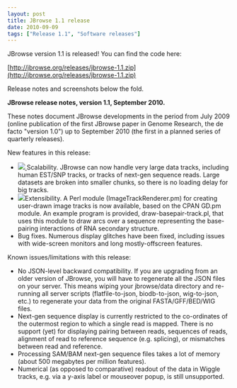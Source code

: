 ```yaml
---
layout: post
title: JBrowse 1.1 release
date: 2010-09-09
tags: ["Release 1.1", "Software releases"]
---
```


JBrowse version 1.1 is released! You can find the code here:

[http://jbrowse.org/releases/jbrowse-1.1.zip](http://jbrowse.org/releases/jbrowse-1.1.zip)

Release notes and screenshots below the fold.

<span id="more-56"></span>**JBrowse release notes, version 1.1,
September 2010.**

These notes document JBrowse developments in the period from July 2009 (online
publication of the first JBrowse paper in Genome Research, the de facto "version
1.0") up to September 2010 (the first in a planned series of quarterly
releases).

New features in this release:

- [![](http://jbrowse.org/wordpress/wp-content/uploads/2010/09/bam-screenshot.png) ](bam-screenshot.png)Scalability.
  JBrowse can now handle very large data tracks, including human EST/SNP tracks,
  or tracks of next-gen sequence reads. Large datasets are broken into smaller
  chunks, so there is no loading delay for big tracks.
- [![](http://jbrowse.org/wordpress/wp-content/uploads/2010/09/arc-screenshot.png)](arc-screenshot.png)Extensibility.
  A Perl module (ImageTrackRenderer.pm) for creating user-drawn image tracks is
  now available, based on the CPAN GD.pm module. An example program is provided,
  draw-basepair-track.pl, that uses this module to draw arcs over a sequence
  representing the base-pairing interactions of RNA secondary structure.
- Bug fixes. Numerous display glitches have been fixed, including issues with
  wide-screen monitors and long mostly-offscreen features.

Known issues/limitations with this release:

- No JSON-level backward compatibility. If you are upgrading from an older
  version of JBrowse, you will have to regenerate all the JSON files on your
  server. This means wiping your jbrowse/data directory and re-running all
  server scripts (flatfile-to-json, biodb-to-json, wig-to-json, etc.) to
  regenerate your data from the original FASTA/GFF/BED/WIG files.
- Next-gen sequence display is currently restricted to the co-ordinates of the
  outermost region to which a single read is mapped. There is no support (yet)
  for displaying pairing between reads, sequences of reads, alignment of read to
  reference sequence (e.g. splicing), or mismatches between read and reference.
- Processing SAM/BAM next-gen sequence files takes a lot of memory (about 500
  megabytes per million features).
- Numerical (as opposed to comparative) readout of the data in Wiggle tracks,
  e.g. via a y-axis label or mouseover popup, is still unsupported.
